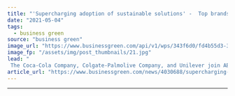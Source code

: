```yaml
---
title: "'Supercharging adoption of sustainable solutions' -  Top brands sign up to 100+ Accelerator green supply chain programme"
date: "2021-05-04"
tags: 
  - business green
source: "business green"
image_url: "https://www.businessgreen.com/api/v1/wps/343f6d0/fd4b55d3-385e-4e71-924d-fd97d5a1ffc7/3/Picture2-185x114.jpg"
image_fp: "/assets/img/post_thumbnails/21.jpg"
lead: "
 The Coca-Cola Company, Colgate-Palmolive Company, and Unilever join AB InBev 100+ Accelerator programme to fund and pilot sustainable innovation in supply chains ..."
article_url: "https://www.businessgreen.com/news/4030688/supercharging-adoption-sustainable-solutions-brands-sign-100-accelerator-green-supply-chain-programme"
---
```


---
